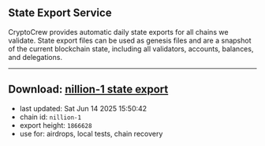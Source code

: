 ## State Export Service
CryptoCrew provides automatic daily state exports for all chains we validate. State export files can be used as genesis files and are a snapshot of the current blockchain state, including all validators, accounts, balances, and delegations.

---
**Download: [nillion-1 state export](https://ccv-s3.nbg1.your-objectstorage.com/SERVICE/nillion/nillion-1_export_1866628.json)**
---

- last updated: Sat Jun 14 2025 15:50:42
- chain id: `nillion-1`
- export height: `1866628`
- use for: airdrops, local tests, chain recovery
